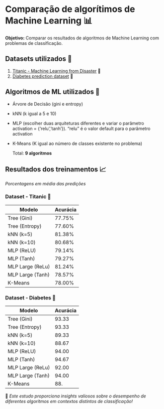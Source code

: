 # Comparação de algorítimos de Machine Learning 📊

**Objetivo:** Comparar os resultados de algoritmos de Machine Learning com problemas de classificação.

## Datasets utilizados 📂

1. [Titanic - Machine Learning from Disaster](https://www.kaggle.com/competitions/titanic) 🚢
2. [Diabetes prediction dataset](https://www.kaggle.com/datasets/iammustafatz/diabetes-prediction-dataset) 💉

## Algoritmos de ML utilizados 🤖

* Árvore de Decisão (gini e entropy)
* kNN (k igual a 5 e 10)
* MLP (escolher duas arquiteturas diferentes e variar o parâmetro activation = {‘relu’,’tanh’}). “relu” é o valor default para o parâmetro activation
* K-Means (K igual ao número de classes existente no problema)

    Total: **9 algoritmos**

## Resultados dos treinamentos 📈

*Porcentagens em média das predições*

### Dataset - **Titanic** 🚢

Modelo             |      Acurácia
------------------ | ------------------
Tree (Gini)        |      77.75%
Tree (Entropy)     |      77.60%
kNN (k=5)          |      81.38%
kNN (k=10)         |      80.68%
MLP (ReLU)         |      79.14%
MLP (Tanh)         |      79.27%
MLP Large (ReLu)   |      81.24%
MLP Large (Tanh)   |      78.57%
K-Means            |      78.00%

### Dataset - **Diabetes** 💉

Modelo             |      Acurácia
------------------ | ------------------
Tree (Gini)        |      93.33
Tree (Entropy)     |      93.33
kNN (k=5)          |      89.33
kNN (k=10)         |      88.67
MLP (ReLU)         |      94.00
MLP (Tanh)         |      94.67
MLP Large (ReLu)   |      92.00
MLP Large (Tanh)   |      94.00
K-Means            |      88.

📌 *Este estudo proporciona insights valiosos sobre o desempenho de diferentes algoritmos em contextos distintos de classificação!*